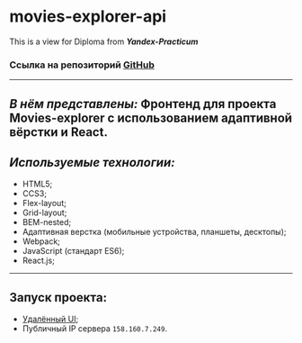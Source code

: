 # movies-explorer-api
This is a view for Diploma from ***Yandex-Practicum***

### **Ссылка на репозиторий [GitHub](https://github.com/DenisKut/movies-explorer-frontend.git)**
------------
***В нём представлены:***
Фронтенд для проекта Movies-explorer с использованием адаптивной вёрстки и React.
---

## *Используемые технологии:*

* HTML5;
* CCS3;
* Flex-layout;
* Grid-layout;
* BEM-nested;
* Адаптивная верстка (мобильные устройства, планшеты, десктопы);
* Webpack;
* JavaScript (стандарт ES6);
* React.js;

---

## Запуск проекта:
* [Удалённый UI](https://favourite.movie.nomoredomainsclub.ru/);
* Публичный IP сервера `158.160.7.249`.

